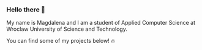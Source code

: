 ### Hello there 👋

My name is Magdalena and I am a student of Applied Computer Science at Wroclaw University of Science and Technology. 

You can find some of my projects below! 🔥

